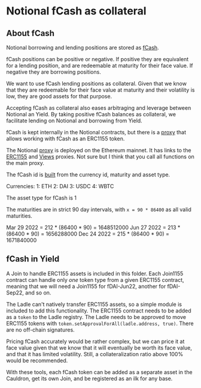 # Notional fCash as collateral

## About fCash
Notional borrowing and lending positions are stored as [fCash](https://docs.notional.finance/notional-v2/notional-v2-basics/fcash).

fCash positions can be positive or negative. If positive they are equivalent for a lending position, and are redeemable at maturity for their face value. If negative they are borrowing positions.

We want to use fCash lending positions as collateral. Given that we know that they are redeemable for their face value at maturity and their volatility is low, they are good assets for that purpose.

Accepting fCash as collateral also eases arbitraging and leverage between Notional an Yield. By taking positive fCash balances as collateral, we facilitate lending on Notional and borrowing from Yield.

fCash is kept internally in the Notional contracts, but there is a [proxy](https://github.com/notional-finance/contracts-v2/blob/master/contracts/external/actions/ERC1155Action.sol) that allows working with fCash as an ERC1155 token.

The Notional [proxy]([0x1344A36A1B56144C3Bc62E7757377D288fDE0369](https://etherscan.io/address/0x1344A36A1B56144C3Bc62E7757377D288fDE0369)) is deployed on the Ethereum mainnet. It has links to the [ERC1155]([0xffd7531ed937f703b269815950cb75bdaaa341c9](https://etherscan.io/address/0xffd7531ed937f703b269815950cb75bdaaa341c9)) and [Views]([0xde14d5f07456c86f070c108a04ae2fafdbd2a939](https://etherscan.io/address/0xde14d5f07456c86f070c108a04ae2fafdbd2a939)) proxies. Not sure but I think that you call all functions on the main proxy.

The fCash id is [built](https://github.com/notional-finance/contracts-v2/blob/master/contracts/internal/portfolio/TransferAssets.sol#L17-L47) from the currency id, maturity and asset type.

Currencies:
1: ETH
2: DAI
3: USDC
4: WBTC

The asset type for fCash is 1

The maturities are in strict 90 day intervals, with `x = 90 * 86400` as all valid maturities.

Mar 29 2022 = 212 * (86400 * 90) = 1648512000
Jun 27 2022 = 213 * (86400 * 90) = 1656288000
Dec 24 2022 = 215 * (86400 * 90) = 1671840000

## fCash in Yield
A Join to handle ERC1155 assets is included in this folder. Each Join1155 contract can handle only *one* token type from a given ERC1155 contract, meaning that we will need a Join1155 for fDAI-Jun22, another for fDAI-Sep22, and so on.

The Ladle can't natively transfer ERC1155 assets, so a simple module is included to add this functionality. The ERC1155 contract needs to be added as a `token` to the Ladle registry. The Ladle needs to be approved to move ERC1155 tokens with `token.setApprovalForAll(ladle.address, true)`. There are no off-chain signatures.

Pricing fCash accurately would be rather complex, but we can price it at face value given that we know that it will eventually be worth its face value, and that it has limited volatility. Still, a collateralization ratio above 100% would be recommended.

With these tools, each fCash token can be added as a separate asset in the Cauldron, get its own Join, and be registered as an ilk for any base.